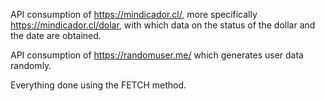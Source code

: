 API consumption of https://mindicador.cl/, more specifically https://mindicador.cl/dolar, with which data on the status of the dollar and the date are obtained.

API consumption of https://randomuser.me/ which generates user data randomly.

Everything done using the FETCH method.